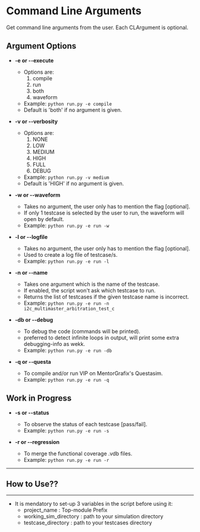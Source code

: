 # Command Line Arguments

Get command line arguments from the user. Each CLArgument is optional.

## Argument Options

- **-e or --execute**
  - Options are:
    1. compile
    2. run
    3. both
    4. waveform
  - Example: `python run.py -e compile`
  - Default is 'both' if no argument is given.

- **-v or --verbosity**
  - Options are:
    1. NONE
    2. LOW
    3. MEDIUM
    4. HIGH
    5. FULL
    6. DEBUG
  - Example: `python run.py -v medium`
  - Default is 'HIGH' if no argument is given.

- **-w or --waveform**
  - Takes no argument, the user only has to mention the flag [optional].
  - If only 1 testcase is selected by the user to run, the waveform will open by default.
  - Example: `python run.py -e run -w`

- **-l or --logfile**
  - Takes no argument, the user only has to mention the flag [optional].
  - Used to create a log file of testcase/s.
  - Example: `python run.py -e run -l`

- **-n or --name**
  - Takes one argument which is the name of the testcase.
  - If enabled, the script won't ask which testcase to run.
  - Returns the list of testcases if the given testcase name is incorrect.
  - Example: `python run.py -e run -n i2c_multimaster_arbitration_test_c`

- **-db or --debug**
  - To debug the code (commands will be printed).
  - preferred to detect infinite loops in output, will print some extra debugging-info as wekk.
  - Example: `python run.py -e run -db`

- **-q or --questa**
  - To compile and/or run VIP on MentorGrafix's Questasim.
  - Example: `python run.py -e run -q`

## Work in Progress

- **-s or --status**
  - To observe the status of each testcase [pass/fail].
  - Example: `python run.py -e run -s`

- **-r or --regression**
  - To merge the functional coverage .vdb files.
  - Example: `python run.py -e run -r`

-----------------
## How to Use??
-----------------

- It is mendatory to set-up 3 variables in the script before using it:
  -  project_name          : Top-module Prefix
  -  working_sim_directory : path to your simulation directory
  -  testcase_directory    : path to your testcases directory
